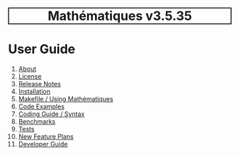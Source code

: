 <h1 style='border: 2px solid; text-align: center'>Mathématiques v3.5.35</h1>

# User Guide

1. [About](about/README.md)<br>
2. [License](license/README.md)<br>
3. [Release Notes](release-notes/README.md)<br>
4. [Installation](installation/README.md)<br>
5. [Makefile / Using Mathématiques](using-mathematiques/README.md)<br>
6. [Code Examples](examples/README.md)<br>
7. [Coding Guide / Syntax](coding-guide/README.md)<br>
8. [Benchmarks](benchmarks/README.md)<br>
9. [Tests](test/README.md)<br>
10. [New Feature Plans](feature-schedule/README.md)<br>
11. [Developer Guide](developer-guide/README.md)<br>
